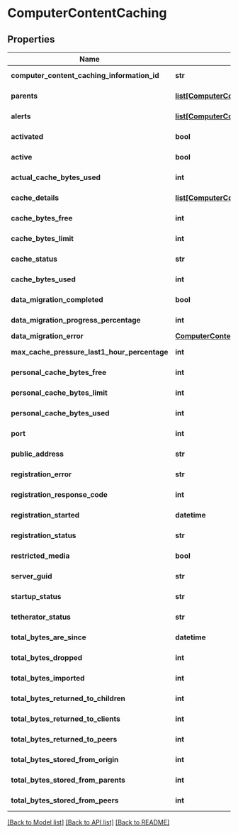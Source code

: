 # ComputerContentCaching

## Properties
Name | Type | Description | Notes
------------ | ------------- | ------------- | -------------
**computer_content_caching_information_id** | **str** |  | [optional] [readonly] 
**parents** | [**list[ComputerContentCachingParent]**](ComputerContentCachingParent.md) |  | [optional] [readonly] 
**alerts** | [**list[ComputerContentCachingAlert]**](ComputerContentCachingAlert.md) |  | [optional] [readonly] 
**activated** | **bool** |  | [optional] [readonly] 
**active** | **bool** |  | [optional] [readonly] 
**actual_cache_bytes_used** | **int** |  | [optional] [readonly] 
**cache_details** | [**list[ComputerContentCachingCacheDetail]**](ComputerContentCachingCacheDetail.md) |  | [optional] [readonly] 
**cache_bytes_free** | **int** |  | [optional] [readonly] 
**cache_bytes_limit** | **int** |  | [optional] [readonly] 
**cache_status** | **str** |  | [optional] [readonly] 
**cache_bytes_used** | **int** |  | [optional] [readonly] 
**data_migration_completed** | **bool** |  | [optional] [readonly] 
**data_migration_progress_percentage** | **int** |  | [optional] [readonly] 
**data_migration_error** | [**ComputerContentCachingDataMigrationError**](ComputerContentCachingDataMigrationError.md) |  | [optional] 
**max_cache_pressure_last1_hour_percentage** | **int** |  | [optional] [readonly] 
**personal_cache_bytes_free** | **int** |  | [optional] [readonly] 
**personal_cache_bytes_limit** | **int** |  | [optional] [readonly] 
**personal_cache_bytes_used** | **int** |  | [optional] [readonly] 
**port** | **int** |  | [optional] [readonly] 
**public_address** | **str** |  | [optional] [readonly] 
**registration_error** | **str** |  | [optional] [readonly] 
**registration_response_code** | **int** |  | [optional] [readonly] 
**registration_started** | **datetime** |  | [optional] [readonly] 
**registration_status** | **str** |  | [optional] [readonly] 
**restricted_media** | **bool** |  | [optional] [readonly] 
**server_guid** | **str** |  | [optional] [readonly] 
**startup_status** | **str** |  | [optional] [readonly] 
**tetherator_status** | **str** |  | [optional] [readonly] 
**total_bytes_are_since** | **datetime** |  | [optional] [readonly] 
**total_bytes_dropped** | **int** |  | [optional] [readonly] 
**total_bytes_imported** | **int** |  | [optional] [readonly] 
**total_bytes_returned_to_children** | **int** |  | [optional] [readonly] 
**total_bytes_returned_to_clients** | **int** |  | [optional] [readonly] 
**total_bytes_returned_to_peers** | **int** |  | [optional] [readonly] 
**total_bytes_stored_from_origin** | **int** |  | [optional] [readonly] 
**total_bytes_stored_from_parents** | **int** |  | [optional] [readonly] 
**total_bytes_stored_from_peers** | **int** |  | [optional] [readonly] 

[[Back to Model list]](../README.md#documentation-for-models) [[Back to API list]](../README.md#documentation-for-api-endpoints) [[Back to README]](../README.md)


